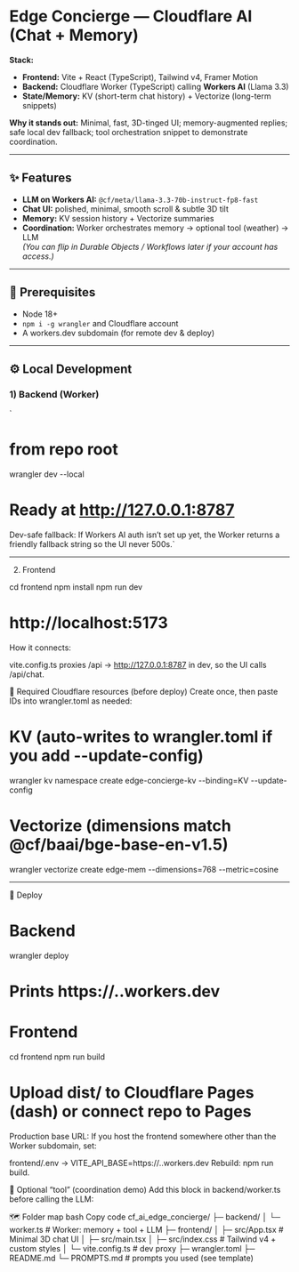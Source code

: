 # Edge Concierge — Cloudflare AI (Chat + Memory)

**Stack:**  
- **Frontend:** Vite + React (TypeScript), Tailwind v4, Framer Motion  
- **Backend:** Cloudflare Worker (TypeScript) calling **Workers AI** (Llama 3.3)  
- **State/Memory:** KV (short-term chat history) + Vectorize (long-term snippets)

**Why it stands out:** Minimal, fast, 3D-tinged UI; memory-augmented replies; safe local dev fallback; tool orchestration snippet to demonstrate coordination.

---

## ✨ Features
- **LLM on Workers AI:** `@cf/meta/llama-3.3-70b-instruct-fp8-fast`
- **Chat UI:** polished, minimal, smooth scroll & subtle 3D tilt
- **Memory:** KV session history + Vectorize summaries
- **Coordination:** Worker orchestrates memory → optional tool (weather) → LLM  
  *(You can flip in Durable Objects / Workflows later if your account has access.)*

---

## 🧰 Prerequisites
- Node 18+
- `npm i -g wrangler` and Cloudflare account
- A workers.dev subdomain (for remote dev & deploy)

---

## ⚙️ Local Development

### 1) Backend (Worker)
`
# from repo root
wrangler dev --local
# Ready at http://127.0.0.1:8787
Dev-safe fallback: If Workers AI auth isn’t set up yet, the Worker returns a friendly fallback string so the UI never 500s.`

---

2) Frontend

cd frontend
npm install
npm run dev
# http://localhost:5173
How it connects:

vite.config.ts proxies /api → http://127.0.0.1:8787 in dev, so the UI calls /api/chat.

🧩 Required Cloudflare resources (before deploy)
Create once, then paste IDs into wrangler.toml as needed:

# KV (auto-writes to wrangler.toml if you add --update-config)
wrangler kv namespace create edge-concierge-kv --binding=KV --update-config

# Vectorize (dimensions match @cf/baai/bge-base-en-v1.5)
wrangler vectorize create edge-mem --dimensions=768 --metric=cosine

---

🚀 Deploy

# Backend
wrangler deploy
# Prints https://<name>.<subdomain>.workers.dev

# Frontend
cd frontend
npm run build
# Upload dist/ to Cloudflare Pages (dash) or connect repo to Pages
Production base URL:
If you host the frontend somewhere other than the Worker subdomain, set:

frontend/.env  →  VITE_API_BASE=https://<your-worker>.<subdomain>.workers.dev
Rebuild: npm run build.

🔌 Optional “tool” (coordination demo)
Add this block in backend/worker.ts before calling the LLM:


🗺️ Folder map
bash
Copy code
cf_ai_edge_concierge/
├─ backend/
│  └─ worker.ts              # Worker: memory + tool + LLM
├─ frontend/
│  ├─ src/App.tsx            # Minimal 3D chat UI
│  ├─ src/main.tsx
│  ├─ src/index.css          # Tailwind v4 + custom styles
│  └─ vite.config.ts         # dev proxy
├─ wrangler.toml
├─ README.md
└─ PROMPTS.md                # prompts you used (see template)
